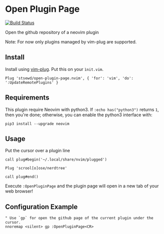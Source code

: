 # Open Plugin Page
[![Build Status](https://travis-ci.org/stsewd/open-plugin-page.nvim.svg?branch=master)](https://travis-ci.org/stsewd/open-plugin-page.nvim)

Open the github repository of a neovim plugin

Note: For now only plugins managed by vim-plug are supported.

## Install

Install using [vim-plug](https://github.com/junegunn/vim-plug). Put
this on your `ìnit.vim`.

```
Plug 'stsewd/open-plugin-page.nvim', { 'for': 'vim', 'do': ':UpdateRemotePlugins' }
```

## Requirements

This plugin require Neovim with python3. If `:echo has("python3")` returns `1`,
then you're done; otherwise, you can enable the python3 interface with:

```
pip3 install --upgrade neovim
```

## Usage

Put the cursor over a plugin line

```vim
call plug#begin('~/.local/share/nvim/plugged')

Plug 'scrool[o]ose/nerdtree'

call plug#end()
```

Execute `:OpenPluginPage` and the plugin page will open in a new tab of your
web browser! 


## Configuration Example

```vim
" Use `gp` for open the github page of the current plugin under the cursor.
nnoremap <silent> gp :OpenPluginPage<CR>

```
